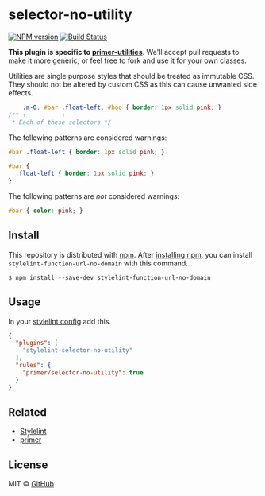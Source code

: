 # selector-no-utility

[![NPM version](http://img.shields.io/npm/v/stylelint-selector-no-utility.svg)](https://www.npmjs.org/package/stylelint-selector-no-utility)
[![Build Status](https://travis-ci.org/primer/stylelint-selector-no-utility.svg?branch=master)](https://travis-ci.org/primer/stylelint-selector-no-utility)

**This plugin is specific to [primer-utilities](https://github.com/primer/primer/tree/master/modules/primer-utilities)**. We'll accept pull requests to make it more generic, or feel free to fork and use it for your own classes.

Utilities are single purpose styles that should be treated as immutable CSS. They should not be altered by custom CSS as this can cause unwanted side effects.

```css
    .m-0, #bar .float-left, #hoo { border: 1px solid pink; }
/** ↑          ↑
 * Each of these selectors */
```

The following patterns are considered warnings:

```css
#bar .float-left { border: 1px solid pink; }
```

```scss
#bar {
  .float-left { border: 1px solid pink; }
}
```

The following patterns are *not* considered warnings:

```css
#bar { color: pink; }
```

## Install

This repository is distributed with [npm][npm]. After [installing npm][install-npm], you can install `stylelint-function-url-no-domain` with this command.

```
$ npm install --save-dev stylelint-function-url-no-domain
```

## Usage

In your [stylelint config](http://stylelint.io/user-guide/configuration/) add this.

```json
{
  "plugins": [
    "stylelint-selector-no-utility"
  ],
  "rules": {
    "primer/selector-no-utility": true
  }
}
```

## Related

* [Stylelint](http://stylelint.io/)
* [primer][primer]

## License

MIT &copy; [GitHub](https://github.com/)

[primer]: https://github.com/primer/primer
[docs]: http://primer.github.io/
[npm]: https://www.npmjs.com/
[install-npm]: https://docs.npmjs.com/getting-started/installing-node
[sass]: http://sass-lang.com/
